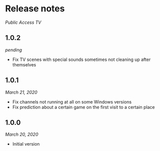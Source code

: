 # Release notes
*Public Access TV*

## 1.0.2
*pending*

* Fix TV scenes with special sounds sometimes not cleaning up after themselves

## 1.0.1
*March 21, 2020*

* Fix channels not running at all on some Windows versions
* Fix prediction about a certain game on the first visit to a certain place

## 1.0.0
*March 20, 2020*

* Initial version
